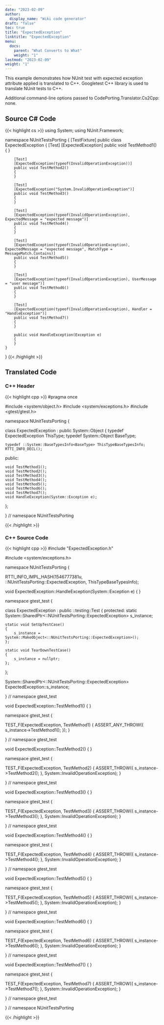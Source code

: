 ```yaml
---
date: "2023-02-09"
author:
  display_name: "Wiki code generator"
draft: "false"
toc: true
title: "ExpectedException"
linktitle: "ExpectedException"
menu:
  docs:
    parent: "What Converts to What"
    weight: "1"
lastmod: "2023-02-09"
weight: "1"
---
```


This example demonstrates how NUnit test with expected exception attribute applied is translated to C++. Googletest C++ library is used to translate NUnit tests to C++.

Additional command-line options passed to CodePorting.Translator.Cs2Cpp: none.

## Source C# Code ##

{{< highlight cs >}}
using System;
using NUnit.Framework;

namespace NUnitTestsPorting
{
    [TestFixture]
    public class ExpectedException
    {
        [Test]
        [ExpectedException]
        public void TestMethod1()
        {
        }

        [Test]
        [ExpectedException(typeof(InvalidOperationException))]
        public void TestMethod2()
        {
        }

        [Test]
        [ExpectedException("System.InvalidOperationException")]
        public void TestMethod3()
        {
        }

        [Test]
        [ExpectedException(typeof(InvalidOperationException), ExpectedMessage = "expected message")]
        public void TestMethod4()
        {
        }

        [Test]
        [ExpectedException(typeof(InvalidOperationException), ExpectedMessage = "expected message", MatchType = MessageMatch.Contains)]
        public void TestMethod5()
        {
        }

        [Test]
        [ExpectedException(typeof(InvalidOperationException), UserMessage = "user message")]
        public void TestMethod6()
        {
        }

        [Test]
        [ExpectedException(typeof(InvalidOperationException), Handler = "HandleException")]
        public void TestMethod7()
        {
        }

        public void HandleException(Exception e)
        {
        }
    }
}
{{< /highlight >}}

## Translated Code ##

### C++ Header ###

{{< highlight cpp >}}
#pragma once

#include <system/object.h>
#include <system/exceptions.h>
#include <gtest/gtest.h>

namespace NUnitTestsPorting {

class ExpectedException : public System::Object
{
    typedef ExpectedException ThisType;
    typedef System::Object BaseType;
    
    typedef ::System::BaseTypesInfo<BaseType> ThisTypeBaseTypesInfo;
    RTTI_INFO_DECL();
    
public:

    void TestMethod1();
    void TestMethod2();
    void TestMethod3();
    void TestMethod4();
    void TestMethod5();
    void TestMethod6();
    void TestMethod7();
    void HandleException(System::Exception e);
    
};

} // namespace NUnitTestsPorting



{{< /highlight >}}

### C++ Source Code ###

{{< highlight cpp >}}
#include "ExpectedException.h"

#include <system/exceptions.h>

namespace NUnitTestsPorting {

RTTI_INFO_IMPL_HASH(1546777381u, ::NUnitTestsPorting::ExpectedException, ThisTypeBaseTypesInfo);

void ExpectedException::HandleException(System::Exception e)
{
}


namespace gtest_test
{

class ExpectedException : public ::testing::Test
{
protected:
    static System::SharedPtr<::NUnitTestsPorting::ExpectedException> s_instance;
    
    static void SetUpTestCase()
    {
        s_instance = System::MakeObject<::NUnitTestsPorting::ExpectedException>();
    };
    
    static void TearDownTestCase()
    {
        s_instance = nullptr;
    };
    
};

System::SharedPtr<::NUnitTestsPorting::ExpectedException> ExpectedException::s_instance;

} // namespace gtest_test

void ExpectedException::TestMethod1()
{
}

namespace gtest_test
{

TEST_F(ExpectedException, TestMethod1)
{
    ASSERT_ANY_THROW({
        s_instance->TestMethod1();
    });
}

} // namespace gtest_test

void ExpectedException::TestMethod2()
{
}

namespace gtest_test
{

TEST_F(ExpectedException, TestMethod2)
{
    ASSERT_THROW({
        s_instance->TestMethod2();
    }, System::InvalidOperationException);
}

} // namespace gtest_test

void ExpectedException::TestMethod3()
{
}

namespace gtest_test
{

TEST_F(ExpectedException, TestMethod3)
{
    ASSERT_THROW({
        s_instance->TestMethod3();
    }, System::InvalidOperationException);
}

} // namespace gtest_test

void ExpectedException::TestMethod4()
{
}

namespace gtest_test
{

TEST_F(ExpectedException, TestMethod4)
{
    ASSERT_THROW({
        s_instance->TestMethod4();
    }, System::InvalidOperationException);
}

} // namespace gtest_test

void ExpectedException::TestMethod5()
{
}

namespace gtest_test
{

TEST_F(ExpectedException, TestMethod5)
{
    ASSERT_THROW({
        s_instance->TestMethod5();
    }, System::InvalidOperationException);
}

} // namespace gtest_test

void ExpectedException::TestMethod6()
{
}

namespace gtest_test
{

TEST_F(ExpectedException, TestMethod6)
{
    ASSERT_THROW({
        s_instance->TestMethod6();
    }, System::InvalidOperationException);
}

} // namespace gtest_test

void ExpectedException::TestMethod7()
{
}

namespace gtest_test
{

TEST_F(ExpectedException, TestMethod7)
{
    ASSERT_THROW({
        s_instance->TestMethod7();
    }, System::InvalidOperationException);
}

} // namespace gtest_test

} // namespace NUnitTestsPorting

{{< /highlight >}}
